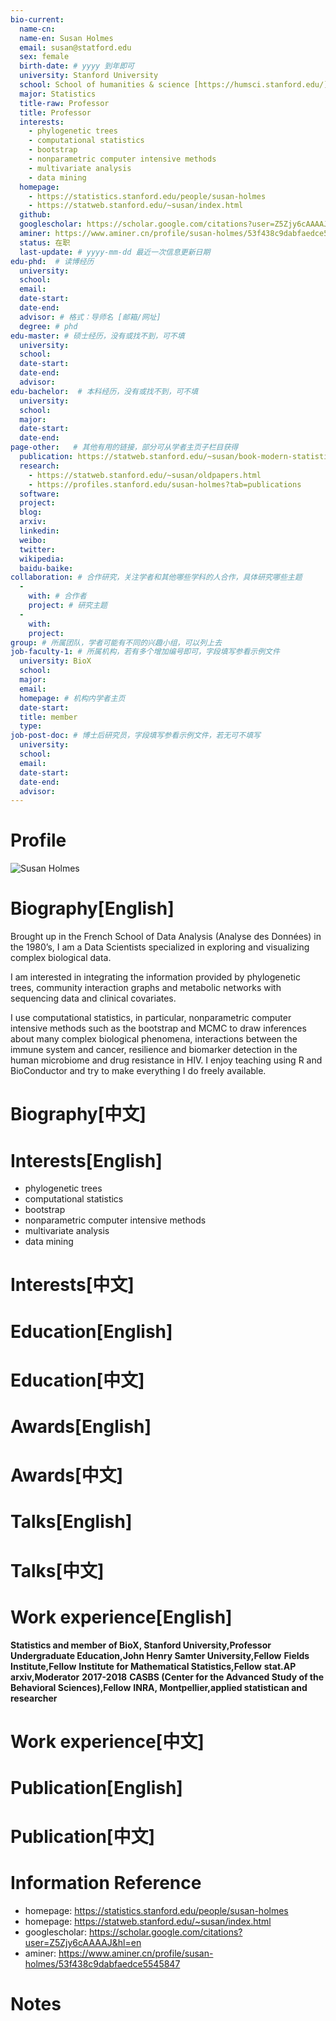 ```yaml
---
bio-current:
  name-cn: 
  name-en: Susan Holmes
  email: susan@statford.edu
  sex: female
  birth-date: # yyyy 到年即可
  university: Stanford University 
  school: School of humanities & science [https://humsci.stanford.edu/]
  major: Statistics
  title-raw: Professor
  title: Professor
  interests:
    - phylogenetic trees
    - computational statistics
    - bootstrap
    - nonparametric computer intensive methods
    - multivariate analysis
    - data mining
  homepage: 
    - https://statistics.stanford.edu/people/susan-holmes 
    - https://statweb.stanford.edu/~susan/index.html
  github: 
  googlescholar: https://scholar.google.com/citations?user=Z5Zjy6cAAAAJ&hl=en
  aminer: https://www.aminer.cn/profile/susan-holmes/53f438c9dabfaedce5545847
  status: 在职
  last-update: # yyyy-mm-dd 最近一次信息更新日期
edu-phd:  # 读博经历
  university: 
  school: 
  email: 
  date-start: 
  date-end: 
  advisor: # 格式：导师名 [邮箱/网址]
  degree: # phd
edu-master: # 硕士经历，没有或找不到，可不填
  university: 
  school: 
  date-start: 
  date-end: 
  advisor:
edu-bachelor:  # 本科经历，没有或找不到，可不填
  university: 
  school: 
  major: 
  date-start: 
  date-end: 
page-other:   # 其他有用的链接，部分可从学者主页子栏目获得
  publication: https://statweb.stanford.edu/~susan/book-modern-statistics-for-modern-biology.html
  research: 
    - https://statweb.stanford.edu/~susan/oldpapers.html
    - https://profiles.stanford.edu/susan-holmes?tab=publications
  software: 
  project: 
  blog: 
  arxiv: 
  linkedin: 
  weibo:
  twitter:
  wikipedia:
  baidu-baike:
collaboration: # 合作研究，关注学者和其他哪些学科的人合作，具体研究哪些主题
  - 
    with: # 合作者
    project: # 研究主题
  - 
    with: 
    project: 
group: # 所属团队，学者可能有不同的兴趣小组，可以列上去
job-faculty-1: # 所属机构，若有多个增加编号即可，字段填写参看示例文件
  university: BioX
  school: 
  major: 
  email: 
  homepage: # 机构内学者主页
  date-start: 
  title: member
  type: 
job-post-doc: # 博士后研究员，字段填写参看示例文件，若无可不填写
  university: 
  school: 
  email: 
  date-start: 
  date-end: 
  advisor: 
---
```


# Profile

![Susan Holmes](https://statistics.stanford.edu/sites/g/files/sbiybj6031/f/styles/large-square/public/SHolmesCK2.png?itok=UO-S1ejv)

# Biography[English]

Brought up in the French School of Data Analysis (Analyse des Données) in the 1980’s, I am a Data Scientists specialized in exploring and visualizing complex biological data.

I am interested in integrating the information provided by phylogenetic trees, community interaction graphs and metabolic networks with sequencing data and clinical covariates.

I use computational statistics, in particular, nonparametric computer intensive methods such as the bootstrap and MCMC to draw inferences about many complex biological phenomena, interactions between the immune system and cancer, resilience and biomarker detection in the human microbiome and drug resistance in HIV. I enjoy teaching using R and BioConductor and try to make everything I do freely available.

# Biography[中文]

# Interests[English]

- phylogenetic trees
- computational statistics
- bootstrap
- nonparametric computer intensive methods
- multivariate analysis
- data mining

# Interests[中文]

# Education[English]

# Education[中文]

# Awards[English]

# Awards[中文]

# Talks[English]

# Talks[中文]

# Work experience[English]

**Statistics and member of BioX, Stanford University,Professor**
**Undergraduate Education,John Henry Samter University,Fellow**
**Fields Institute,Fellow**
**Institute for Mathematical Statistics,Fellow**
**stat.AP arxiv,Moderator**
**2017-2018** **CASBS (Center for the Advanced Study of the Behavioral Sciences),Fellow**
**INRA, Montpellier,applied statistican and researcher**

# Work experience[中文]

# Publication[English]

# Publication[中文]

# Information Reference
 
- homepage: https://statistics.stanford.edu/people/susan-holmes 
- homepage: https://statweb.stanford.edu/~susan/index.html 
- googlescholar: https://scholar.google.com/citations?user=Z5Zjy6cAAAAJ&hl=en
- aminer: https://www.aminer.cn/profile/susan-holmes/53f438c9dabfaedce5545847

# Notes